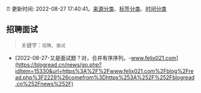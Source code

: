 :alarm_clock: 更新时间: 2022-08-27 17:40:41。[来源分类](../README.md)、[标签分类](../TAGS.md)、[时间分类](../TIMELINE.md)

## 招聘面试


> 关键字：`招聘`、`面试`



- [2022-08-27-又是面试题？对，合并有序序列。-www.felix021.com](https://blogread.cn/news/go.php?idItem=15330&url=https%3A%2F%2Fwww.felix021.com%2Fblog%2Fread.php%3F2229%26comefrom%3Dhttps%253A%252F%252Fblogread.cn%252Fnews%252F) 